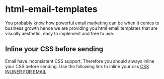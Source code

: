 # html-email-templates
You probably know how powerful email marketing can be when it comes to business growth hence we are providing you html email templates that are visually aesthetic, easy to implement and free to use.

## Inline your CSS before sending
Email have inconsistent CSS support. Therefore you should always inline your CSS before sending.
Use the following link to inline your css
 [CSS INLINER FOR EMAIL](https://htmlemail.io/inline/)

